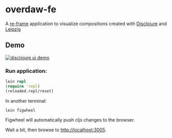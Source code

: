 # overdaw-fe

A [re-frame](https://github.com/Day8/re-frame) application to visualize compositions created with [Disclojure](https://github.com/pjagielski/disclojure) and [Leipzig](https://github.com/ctford/leipzig)

## Demo

[![disclojure ui demo](http://img.youtube.com/vi/K98oZPca3Fw/0.jpg)](http://www.youtube.com/watch?v=K98oZPca3Fw)

### Run application:

```clojure
lein repl
(require 'repl)
(reloaded.repl/reset)
```

In another terminal:
```
lein figwheel
```

Figwheel will automatically push cljs changes to the browser.

Wait a bit, then browse to [http://localhost:3005](http://localhost:3449).
